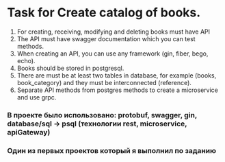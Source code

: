 # Task for Create catalog of books.
1) For creating, receiving, modifying and deleting books must have API 
2) The API must have swagger documentation which you can test methods. 
3) When creating an API, you can use any framework (gin, fiber, bego, echo). 
4) Books should be stored in postgresql. 
5) There are must be at least two tables in database, for example (books, book_category) and they must be interconnected (reference). 
6) Separate API methods from postgres methods to create a microservice and use grpc.

### В проекте было использовано: protobuf, swagger, gin, database/sql -> psql (технологии rest, microservice, apiGateway)
### Один из первых проектов который я выполнил по заданию
